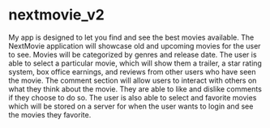 # nextmovie_v2

My app is designed to let you find and see the best movies available. 
The NextMovie application will showcase old and upcoming movies for the user to see. Movies will be categorized by genres and release date. 
The user is able to select a particular movie, which will show them a trailer, a star rating system, box office earnings, and reviews from other users who have seen the movie. The comment section will allow users to interact with others on what they think about the movie. They are able to like and dislike comments if they choose to do so.
The user is also able to select and favorite movies which will be stored on a server for when the user wants to login and see the movies they favorite.



